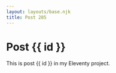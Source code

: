 ```yaml
---
layout: layouts/base.njk
title: Post 285
---
```


# Post {{ id }}

This is post {{ id }} in my Eleventy project.
